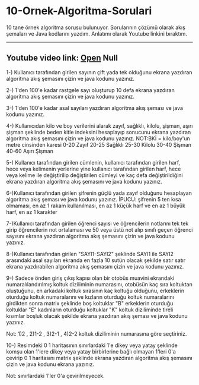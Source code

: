 # 10-Ornek-Algoritma-Sorulari

10 tane örnek algoritma sorusu bulunuyor. Sorularının çözümü olarak akış şemaları ve Java kodlarını yazdım. Anlatımı olarak Youtube linkini bıraktım.

----
Youtube video link: [Open]() Null
---
1-) Kullanıcı tarafından girilen sayının çift yada tek olduğunu ekrana yazdıran algoritma akış şemasını çizin ve java kodunu yazınız.



2-) 1'den 100'e kadar rastgele sayı oluşturup 10 defa ekrana yazdıran algoritma akış şemasını çizin ve java kodunu yazınız.



3-) 1'den 100'e kadar asal sayıları yazdıran algoritma akış şeması ve java kodunu yazınız.



4-) Kullanıcıdan kilo ve boy verilerini alarak zayıf, sağlıklı, kilolu, şişman, aşırı şişman şeklinde 
beden kitle indeksini hesaplayıp sonucunu ekrana yazdıran algoritma akış şemasını çizin ve java kodunu yazınız.
NOT:BKİ = kilo/boy'un metre cinsinden karesi
0-20		Zayıf
20-25		Sağlıklı
25-30		Kilolu
30-40		Şişman
40-60		Aşırı Şişman



5-) Kullanıcı tarafından girilen cümlenin, kullanıcı tarafından girilen harf, hece veya kelimenin yerlerine yine kullanıcı tarafından girilen harf, hece veya kelime ile değiştirilip değiştirilen cümleyi ve kaç defa değiştirildiğini ekrana yazdıran algoritma akış şemasını ve java kodunu yazınız.


6-)Kullanıcı tarafından girilen şifrenin güçlü yada zayıf olduğunu hesaplayan algoritma akış şeması ve java kodunu yazınız.
İPUCU: şifrenin 5 ten kısa olmaması, en az 1 rakam kullanılması, en az 1 küçük harf ve en az 1 büyük harf, en az 1 karakter


7-)Kullanıcı tarafından girilen öğrenci sayısı ve öğrencilerin notlarını tek tek girip öğrencilerin not ortalaması ve 50 veya üstü not alıp sınıfı geçen öğrenci sayısını ekrana yazdıran algoritma akış şemasını çizin ve java kodunu yazınız.


8-)Kullanıcı tarafından girilen "SAYI1-SAYI2" şeklinde SAYI1 ile SAYI2 arasındaki asal sayıları ekranda en fazla 10 sutün olacak şekilde satır satır ekrana yazdırabilen algoritma akış şemasını çizin ve java kodunu yazınız.




9-) Sadece önden giriş çıkış kapısı olan bir otobüs muavini ekrandaki numaralılandırılmış koltuk diziliminin numarasını, otobüsün kaç sıra koltuktan oluştuğunu, en arkadaki koltuk sırasının kaç koltuğu olduğunu, erkeklerin oturduğu koltuk numaralarını ve kızların oturduğu koltuk numaralarını girdikten sonra matrix şeklinde boş koltuklar "B" erkeklerin oturduğu koltuklar "E" kadınların oturduğu
koltuklar "K" koltuk diziliminde tireli kısımlar boşluk olacak şekilde ekrana yazdıran akış şeması ve java kodunu yazınız.

Not: 1)2 , 2)1-2 , 3)2-1 , 4)2-2 koltuk diziliminin numarasına göre seçtiriniz. 



10-) Resimdeki 0 1 haritasının sınırlardaki 1'e dikey veya yatay şeklinde komşu olan 1'lere dikey veya yatay birbirlerine bağlı olmayan 1'leri 0'a çevirip 0 1 haritasını matrix şeklinde ekrana yazdıran algoritma akış şemasını çizin ve java kodunu ekrana yazınız.

Not: sınırlardaki 1'ler 0'a çevirilmeyecek.
